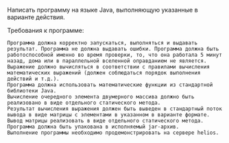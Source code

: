 Написать программу на языке Java, выполняющую указанные в варианте действия.

Требования к программе:

    Программа должна корректно запускаться, выполняться и выдавать результат. Программа не должна выдавать ошибки. Программа должна быть работоспособной именно во время проверки, то, что она работала 5 минут назад, дома или в параллельной вселенной оправданием не является.
    Выражение должно вычисляться в соответствии с правилами вычисления математических выражений (должен соблюдаться порядок выполнения действий и т.д.).
    Программа должна использовать математические функции из стандартной библиотеки Java.
    Вычисление очередного элемента двумерного массива должно быть реализовано в виде отдельного статического метода.
    Результат вычисления выражения должен быть выведен в стандартный поток вывода в виде матрицы с элементами в указанном в варианте формате. Вывод матрицы реализовать в виде отдельного статического метода.
    Программа должна быть упакована в исполняемый jar-архив.
    Выполнение программы необходимо продемонстрировать на сервере helios.
